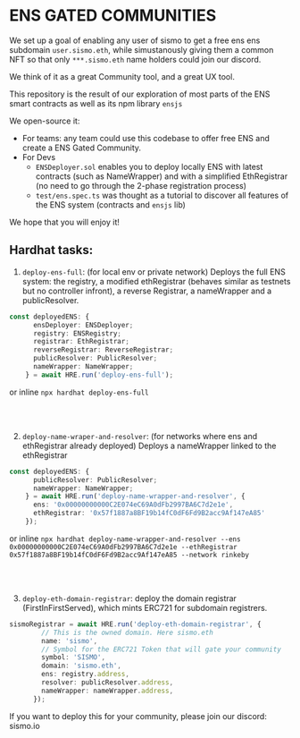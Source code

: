 # ENS GATED COMMUNITIES

We set up a goal of enabling any user of sismo to get a free ens ens subdomain `user.sismo.eth`, while simustanously giving them a common NFT so that only `***.sismo.eth` name holders could join our discord.

We think of it as a great Community tool, and a great UX tool.

This repository is the result of our exploration of most parts of the ENS smart contracts as well as its npm library `ensjs`

We open-source it: 
  - For teams: any team could use this codebase to offer free ENS and create a ENS Gated Community.
  - For Devs
    - `ENSDeployer.sol` enables you to deploy locally ENS with latest contracts (such as NameWrapper) and with a simplified EthRegistrar (no need to go through the 2-phase registration process)
    - `test/ens.spec.ts` was thought as a tutorial to discover all features of the ENS system (contracts and `ensjs` lib)

We hope that you will enjoy it!


## Hardhat tasks:

1. `deploy-ens-full`: (for local env or private network) 
Deploys the full ENS system: the registry, a modified ethRegistrar (behaves similar as testnets but no controller infront), a reverse Registrar, a nameWrapper and a publicResolver.

```typescript
const deployedENS: {
      ensDeployer: ENSDeployer;
      registry: ENSRegistry;
      registrar: EthRegistrar;
      reverseRegistrar: ReverseRegistrar;
      publicResolver: PublicResolver;
      nameWrapper: NameWrapper;
    } = await HRE.run('deploy-ens-full');
```
or inline
`npx hardhat deploy-ens-full`

<br />
<br />

2. `deploy-name-wraper-and-resolver`: (for networks where ens and ethRegistrar already deployed)
Deploys a nameWrapper linked to the ethRegistrar

```typescript
const deployedENS: {
      publicResolver: PublicResolver;
      nameWrapper: NameWrapper;
    } = await HRE.run('deploy-name-wrapper-and-resolver', {
      ens: '0x00000000000C2E074eC69A0dFb2997BA6C7d2e1e',
      ethRegistrar: '0x57f1887a8BF19b14fC0dF6Fd9B2acc9Af147eA85'
    });
```
or inline
`npx hardhat deploy-name-wrapper-and-resolver --ens 0x00000000000C2E074eC69A0dFb2997BA6C7d2e1e --ethRegistrar 0x57f1887a8BF19b14fC0dF6Fd9B2acc9Af147eA85 --network rinkeby`

<br />
<br />


3.  `deploy-eth-domain-registrar`: deploy the domain registrar (FirstInFirstServed), which mints ERC721 for subdomain registrers.

```typescript
sismoRegistrar = await HRE.run('deploy-eth-domain-registrar', {
        // This is the owned domain. Here sismo.eth
        name: 'sismo',
        // Symbol for the ERC721 Token that will gate your community
        symbol: 'SISMO',
        domain: 'sismo.eth',
        ens: registry.address,
        resolver: publicResolver.address,
        nameWrapper: nameWrapper.address,
      });
```

If you want to deploy this for your community, please join our discord: sismo.io

